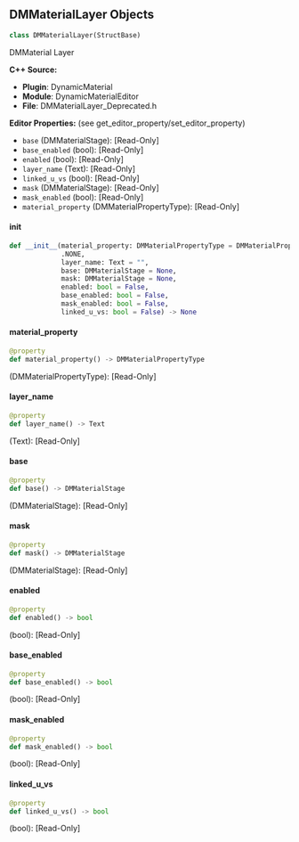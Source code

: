 ## DMMaterialLayer Objects

```python
class DMMaterialLayer(StructBase)
```

DMMaterial Layer

**C++ Source:**

- **Plugin**: DynamicMaterial
- **Module**: DynamicMaterialEditor
- **File**: DMMaterialLayer_Deprecated.h

**Editor Properties:** (see get_editor_property/set_editor_property)

- ``base`` (DMMaterialStage):  [Read-Only]
- ``base_enabled`` (bool):  [Read-Only]
- ``enabled`` (bool):  [Read-Only]
- ``layer_name`` (Text):  [Read-Only]
- ``linked_u_vs`` (bool):  [Read-Only]
- ``mask`` (DMMaterialStage):  [Read-Only]
- ``mask_enabled`` (bool):  [Read-Only]
- ``material_property`` (DMMaterialPropertyType):  [Read-Only]

<a id="unreal.DMMaterialLayer.__init__"></a>

#### __init__

```python
def __init__(material_property: DMMaterialPropertyType = DMMaterialPropertyType
             .NONE,
             layer_name: Text = "",
             base: DMMaterialStage = None,
             mask: DMMaterialStage = None,
             enabled: bool = False,
             base_enabled: bool = False,
             mask_enabled: bool = False,
             linked_u_vs: bool = False) -> None
```

<a id="unreal.DMMaterialLayer.material_property"></a>

#### material_property

```python
@property
def material_property() -> DMMaterialPropertyType
```

(DMMaterialPropertyType):  [Read-Only]

<a id="unreal.DMMaterialLayer.layer_name"></a>

#### layer_name

```python
@property
def layer_name() -> Text
```

(Text):  [Read-Only]

<a id="unreal.DMMaterialLayer.base"></a>

#### base

```python
@property
def base() -> DMMaterialStage
```

(DMMaterialStage):  [Read-Only]

<a id="unreal.DMMaterialLayer.mask"></a>

#### mask

```python
@property
def mask() -> DMMaterialStage
```

(DMMaterialStage):  [Read-Only]

<a id="unreal.DMMaterialLayer.enabled"></a>

#### enabled

```python
@property
def enabled() -> bool
```

(bool):  [Read-Only]

<a id="unreal.DMMaterialLayer.base_enabled"></a>

#### base_enabled

```python
@property
def base_enabled() -> bool
```

(bool):  [Read-Only]

<a id="unreal.DMMaterialLayer.mask_enabled"></a>

#### mask_enabled

```python
@property
def mask_enabled() -> bool
```

(bool):  [Read-Only]

<a id="unreal.DMMaterialLayer.linked_u_vs"></a>

#### linked_u_vs

```python
@property
def linked_u_vs() -> bool
```

(bool):  [Read-Only]

<a id="unreal.DMMaterialEffectList"></a>